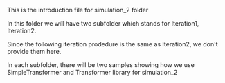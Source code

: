 This is the introduction file for simulation_2 folder

In this folder we will have two subfolder which stands for Iteration1, Iteration2.

Since the following iteration prodedure is the same as Iteration2, we don't provide them here.

In each subfolder, there will be two samples showing how we use SimpleTransformer and Transformer library for simulation_2
